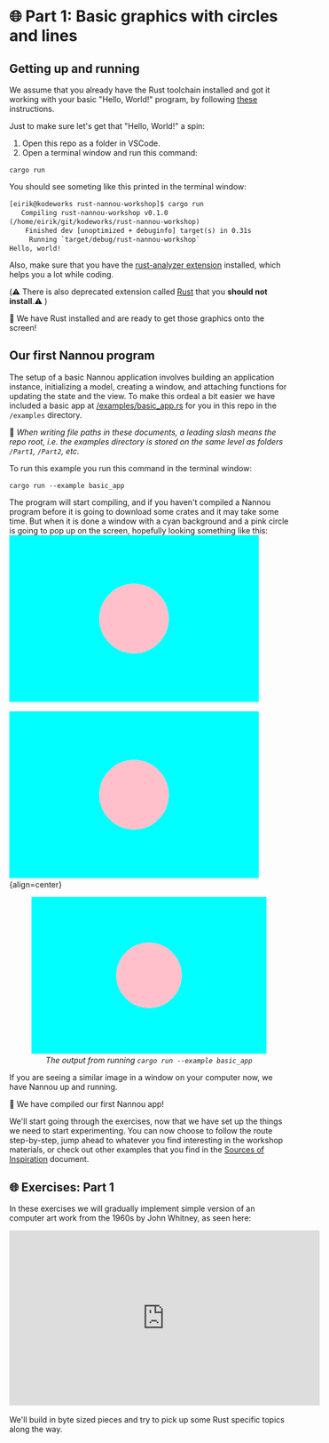 # 🌐 Part 1: Basic graphics with circles and lines

## Getting up and running
We assume that you already have the Rust toolchain installed and got it working with your basic "Hello, World!" program, by following [these](https://www.rust-lang.org/learn/get-started) instructions.

Just to make sure let's get that "Hello, World!" a spin:

1. Open this repo as a folder in VSCode.
2. Open a terminal window and run this command:
```
cargo run
```

You should see someting like this printed in the terminal window:
```
[eirik@kodeworks rust-nannou-workshop]$ cargo run
   Compiling rust-nannou-workshop v0.1.0 (/home/eirik/git/kodeworks/rust-nannou-workshop)
    Finished dev [unoptimized + debuginfo] target(s) in 0.31s
     Running `target/debug/rust-nannou-workshop`
Hello, world!
```

Also, make sure that you have the [rust-analyzer extension](https://marketplace.visualstudio.com/items?itemName=rust-lang.rust-analyzer) installed, which helps you a lot while coding.

(⚠️  There is also deprecated extension called [Rust](https://marketplace.visualstudio.com/items?itemName=rust-lang.rust) that you **should not install**.⚠️  )

🎉  We have Rust installed and are ready to get those graphics onto the screen!

## Our first Nannou program
The setup of a basic Nannou application involves building an application instance, initializing a model, creating a window, and attaching functions for updating the state and the view.
To make this ordeal a bit easier we have included a basic app at [/examples/basic_app.rs](/examples/basic_app.rs) for you in this repo in the `/examples` directory.

📎 _When writing file paths in these documents, a leading slash means the repo root, i.e. the examples directory is stored on the same level as folders `/Part1`, `/Part2`, etc._

To run this example you run this command in the terminal window:
```
cargo run --example basic_app
```

The program will start compiling, and if you haven't compiled a Nannou program before it is going to download some crates and it may take some time.
But when it is done a window with a cyan background and a pink circle is going to pop up on the screen, hopefully looking something like this:
![el](/images/hello.png)

![el](/images/hello.png){align=center}

<figure>
<div align="center">
<img src="/images/hello.png">
<figcaption style="text-align: center;font-style:italic">The output from running <code>cargo run --example basic_app</code>
</div>
</figure>


If you are seeing a similar image in a window on your computer now, we have Nannou up and running.

🎉  We have compiled our first Nannou app!

We'll start going through the exercises, now that we have set up the things we need to start experimenting.
You can now choose to follow the route step-by-step, jump ahead to whatever you find interesting in the workshop materials, or check out other examples that you find in the [Sources of Inspiration](/texts/sources_of_inspiration.md) document.

## 🌐 Exercises: Part 1
In these exercises we will gradually implement simple version of an computer art work from the 1960s by John Whitney, as seen here:

<p align="center">
<iframe width="560" height="315" src="https://www.youtube-nocookie.com/embed/jIv-EcX9tUs?start=102" title="YouTube video player" frameborder="0" allow="accelerometer; autoplay; clipboard-write; encrypted-media; gyroscope; picture-in-picture; web-share" allowfullscreen></iframe>
</p>

We'll build in byte sized pieces and try to pick up some Rust specific topics along the way.




